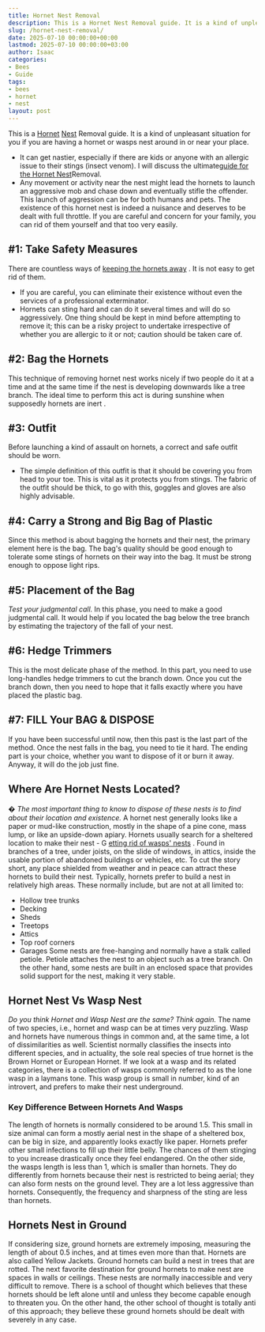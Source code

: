 ```yaml
---
title: Hornet Nest Removal
description: This is a Hornet Nest Removal guide. It is a kind of unpleasant situation for you if you are having a hornet or wasps nest around in or near your place. - It...
slug: /hornet-nest-removal/
date: 2025-07-10 00:00:00+00:00
lastmod: 2025-07-10 00:00:00+03:00
author: Isaac
categories:
- Bees
- Guide
tags:
- bees
- hornet
- nest
layout: post
---
```

This is a [Hornet](https://pestpolicy.com/hornet-bees-and-wasp-removal-tacoma/) [Nest](https://pestpolicy.com/how-to-find-a-roach-nest/) Removal guide. It is a kind of unpleasant situation for you if you are having a hornet or wasps nest around in or near your place.
- It can get nastier, especially if there are kids or anyone with an allergic issue to their stings (insect venom). I will discuss the ultimate[guide for the Hornet Nest](https://pestpolicy.com/how-to-find-a-roach-nest/)Removal.
- Any movement or activity near the nest might lead the hornets to launch an aggressive mob and chase down and eventually stifle the offender.
This launch of aggression can be for both humans and pets. The existence of this hornet nest is indeed a nuisance and deserves to be dealt with full throttle. If you are careful and concern for your family, you can rid of them yourself and that too very easily.

## #1: Take Safety Measures
There are countless ways of
[keeping the hornets away](https://entomology.ca.uky.edu/ef620)
. It is not easy to get rid of them.
- If you are careful, you can eliminate their existence without even the services of a professional exterminator.
- Hornets can sting hard and can do it several times and will do so aggressively.
One thing should be kept in mind before attempting to remove it; this can be a risky project to undertake irrespective of whether you are allergic to it or not; caution should be taken care of.
## #2: Bag the Hornets
This technique of removing hornet nest works nicely if two people do it at a time and at the same time if the nest is developing downwards like a tree branch.
The ideal time to perform this act is during sunshine when supposedly hornets are
inert
.
## #3: Outfit
Before launching a kind of assault on hornets, a correct and safe outfit should be worn.
- The simple definition of this outfit is that it should be covering you from head to your toe.
This is vital as it protects you from stings. The fabric of the outfit should be thick, to go with this, goggles and gloves are also highly advisable.
## #4: Carry a Strong and Big Bag of Plastic
Since this method is about bagging the hornets and their nest, the primary element here is the bag.
The bag's quality should be good enough to tolerate some stings of hornets on their way into the bag. It must be strong enough to oppose light rips.
## #5: Placement of the Bag
*Test your judgmental call.*
In this phase, you need to make a good judgmental call. It would help if you located the bag below the tree branch by estimating the trajectory of the fall of your nest.
## #6: Hedge Trimmers
This is the most delicate phase of the method. In this part, you need to use long-handles hedge trimmers to cut the branch down.
Once you cut the branch down, then you need to hope that it falls exactly where you have placed the plastic bag.
## #7: FILL Your BAG & DISPOSE
If you have been successful until now, then this past is the last part of the method. Once the nest falls in the bag, you need to tie it hard.
The ending part is your choice, whether you want to dispose of it or burn it away. Anyway, it will do the job just fine.
## Where Are Hornet Nests Located?
*�*
*The most important thing to know to dispose of these nests is to find about their location and existence.*
A hornet nest generally looks like a paper or mud-like construction, mostly in the shape of a pine cone, mass lump, or like an upside-down apiary.
Hornets usually search for a sheltered location to make their nest - G
[etting rid of wasps' nests](https://www.canr.msu.edu/news/getting_rid_of_wasps_nests)
.
Found in branches of a tree, under joists, on the slide of windows, in attics, inside the usable portion of abandoned buildings or vehicles, etc.
To cut the story short, any place shielded from weather and in peace can attract these hornets to build their nest.
Typically, hornets prefer to build a nest in relatively high areas. These normally include, but are not at all limited to:
- Hollow tree trunks
- Decking
- Sheds
- Treetops
- Attics
- Top roof corners
- Garages
Some nests are free-hanging and normally have a stalk called petiole. Petiole attaches the nest to an object such as a tree branch.
On the other hand, some nests are built in an enclosed space that provides solid support for the nest, making it very stable.
## Hornet Nest Vs Wasp Nest
*Do you think Hornet and Wasp Nest are the same? Think again.*
The name of two species, i.e.,
hornet and wasp
can be at times very puzzling. Wasp and hornets have numerous things in common and, at the same time, a lot of dissimilarities as well.
Scientist normally classifies the insects into different species, and in actuality, the sole real species of true hornet is the Brown Hornet or European Hornet.
If we look at a wasp and its related categories, there is a collection of wasps commonly referred to as the lone wasp in a laymans tone. This wasp group is small in number, kind of an introvert, and prefers to make their nest underground.
### Key Difference Between Hornets And Wasps
The length of hornets is normally considered to be around 1.5. This small in size animal can form a mostly aerial nest in the shape of a sheltered box, can be big in size, and apparently looks exactly like paper.
Hornets prefer other small infections to fill up their little belly. The chances of them stinging to you increase drastically once they feel endangered.
On the other side, the wasps length is less than 1, which is smaller than hornets. They do differently from hornets because their nest is restricted to being aerial; they can also form nests on the ground level.
They are a lot less aggressive than hornets. Consequently, the frequency and sharpness of the sting are less than hornets.
## Hornets Nest in Ground
If considering size, ground hornets are extremely imposing, measuring the length of about 0.5 inches, and at times even more than that. Hornets are also called Yellow Jackets.
Ground hornets can build a nest in trees that are rotted. The next favorite destination for ground hornets to make nest are spaces in walls or ceilings.
These nests are normally inaccessible and very difficult to remove. There is a school of thought which believes that these hornets should be left alone until and unless they become capable enough to threaten you.
On the other hand, the other school of thought is totally anti of this approach; they believe these ground hornets should be dealt with severely in any case.